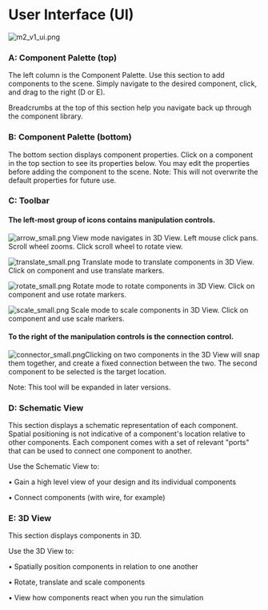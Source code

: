# User Interface (UI) #

![m2_v1_ui.png](https://bitbucket.org/repo/qAj6BE/images/3572322739-m2_v1_ui.png)

### A: Component Palette (top) ###
The left column is the Component Palette. Use this section to add components to the scene. Simply navigate to the desired component, click, and drag to the right (D or E).

Breadcrumbs at the top of this section help you navigate back up through the component library.

### B: Component Palette (bottom) ###
The bottom section displays component properties. Click on a component in the top section to see its properties below. You may edit the properties before adding the component to the scene. Note: This will not overwrite the default properties for future use. 

### C: Toolbar ###
#### The left-most group of icons contains manipulation controls. ####

![arrow_small.png](https://bitbucket.org/repo/qAj6BE/images/990512632-arrow_small.png) View mode navigates in 3D View. Left mouse click pans. Scroll wheel zooms. Click scroll wheel to rotate view. 

![translate_small.png](https://bitbucket.org/repo/qAj6BE/images/318305491-translate_small.png) Translate mode to translate components in 3D View. Click on component and use translate markers. 

![rotate_small.png](https://bitbucket.org/repo/qAj6BE/images/3715820262-rotate_small.png) Rotate mode to rotate components in 3D View. Click on component and use rotate markers. 

![scale_small.png](https://bitbucket.org/repo/qAj6BE/images/4006329730-scale_small.png) Scale mode to scale components in 3D View. Click on component and use scale markers. 


#### To the right of the manipulation controls is the connection control. ####

![connector_small.png](https://bitbucket.org/repo/qAj6BE/images/994190409-connector_small.png)Clicking on two components in the 3D View will snap them together, and create a fixed connection between the two. The second component to be selected is the target location. 

Note: This tool will be expanded in later versions. 

### D: Schematic View ###
This section displays a schematic representation of each component. Spatial positioning is not indicative of a component's location relative to other components. Each component comes with a set of relevant "ports" that can be used to connect one component to another. 

Use the Schematic View to:

• Gain a high level view of your design and its individual components 

• Connect components (with wire, for example)

### E: 3D View ###
This section displays components in 3D. 

Use the 3D View to:

• Spatially position components in relation to one another

• Rotate, translate and scale components

• View how components react when you run the simulation 